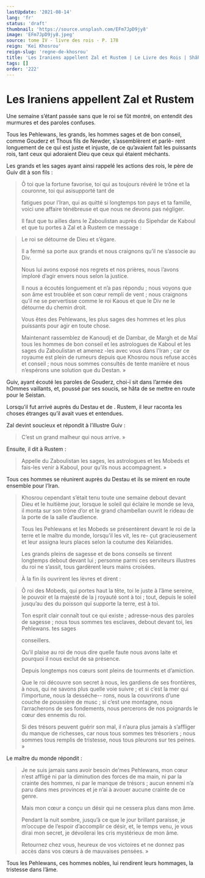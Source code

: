 ```yaml
---
lastUpdate: '2021-08-14'
lang: 'fr'
status: 'draft'
thumbnail: 'https://source.unsplash.com/EFm7JpD9jy8'
image: 'EFm7JpD9jy8.jpeg'
source: tome IV - livre des rois - P. 178
reign: 'Keï Khosrou'
reign-slug: 'regne-de-khosrou'
title: 'Les Iraniens appellent Zal et Rustem | Le Livre des Rois | Shâhnâmeh'
tags: []
order: '222'
---
```


<!-- LTeX: language=fr -->

# Les Iraniens appellent Zal et Rustem

Une semaine s’étant passée sans que le roi se fût montré, on entendit des murmures et des paroles confuses.

Tous les Pehlewans, les grands, les hommes sages et de bon conseil, comme Gouderz et Thous fils de Newder, s’assemblèrent et parlè-
rent longuement de ce qui est juste et injuste, de ce qu’avaient fait les puissants rois, tant ceux qui adoraient Dieu que ceux qui étaient méchants.

Les grands et les sages ayant ainsi rappelé les actions des rois, le père de Guiv dit à son fils :

> Ô toi que la fortune favorise, toi qui as toujours révéré le trône et la couronne, toi qui asisupporté tant de
>
> fatigues pour l’Iran, qui as quitté si longtemps ton pays et ta famille, voici une affaire ténébreuse et que nous ne devons pas négliger.
>
> Il faut que tu ailles dans le Zaboulistan auprès du Sipehdar de Kaboul et que tu portes à Zal et à Rustem ce message :

> Le roi se détourne de Dieu et s’égare.
>
> Il a fermé sa porte aux grands et nous craignons qu’il ne s’associe au Div.
>
> Nous lui avons exposé nos regrets et nos prières, nous l’avons imploré d’agir envers nous selon la justice.
>
> Il nous a écoutés longuement et n’a pas répondu ; nous voyons que son âme est troublée et son cœur rempli de vent ; nous craignons qu’il ne se pervertisse comme le roi Kaous et que le Div ne le détourne du chemin droit.
>
> Vous êtes des Pehlewans, les plus sages des hommes et les plus puissants pour agir en toute chose.
>
> Maintenant rassemblez de Kanoudj et de Dambar, de Margh et de Maï tous les hommes de bon conseil et les astrologues de Kaboul et les sages du Zaboulistan et amenez -les avec vous dans l’Iran ; car ce royaume est plein de rumeurs depuis que Khosrou nous refuse accès et conseil ; nous nous sommes consultés de tente manière et nous n’espérons une solution que du Destan. »

Guiv, ayant écouté les paroles de Gouderz, choi-ï
sit dans l’armée des hOmmes vaillants, et, poussé par ses soucis, se hâta de se mettre en route pour le Seistan.

Lorsqu’il fut arrivé auprès du Destau et de .
Rustem, il leur raconta les choses étranges qu’il avait vues et entendues.

Zal devint soucieux et répondit à l’illustre Guiv :

> C’est un grand malheur qui nous arrive. »

Ensuite, il dit à Rustem :

> Appelle du Zaboulistan les sages, les astrologues et les Mobeds et fais-les venir à Kaboul, pour qu’ils nous accompagnent. »

Tous ces hommes se réunirent auprès du Destau et ils se mirent en route ensemble pour l’Iran.
>
> Khosrou cependant s’était tenu toute une semaine debout devant Dieu et le huitième jour, lorsque le soleil qui éclaire le monde se leva, il monta sur son trône d’or et le grand chambellan ouvrit le rideau de la porte de la salle d’audience.
>
> Tous les Pehlewans et les Mobeds se présentèrent devant le roi de la terre et le maître du monde, lorsqu’il les vit, les re-
> çut gracieusement et leur assigna leurs places selon la coutume des Keïanides.
>
> Les grands pleins de sagesse et de bons conseils se tinrent longtemps debout devant lui ; personne parmi ces serviteurs illustres du roi ne s’assit, tous gardèrent leurs mains croisées.
>
> À la fin ils ouvrirent les lèvres et dirent :

> Ô roi des Mobeds, qui portes haut la tête, toi le juste à l’âme sereine, le pouvoir et la majesté de la j royauté sont à toi ; tout, depuis le soleil jusqu’au des du poisson qui supporte la terre, est à toi.
>
> Ton esprit clair connaît tout ce qui existe ; adresse-nous des paroles de sagesse ; nous tous sommes tes esclaves, debout devant toi, les Pehlewans. tes sages
>
> conseillers.
>
> Qu’il plaise au roi de nous dire quelle faute nous avons laite et pourquoi il nous exclut de sa présence.
>
> Depuis longtemps nos cœurs sont pleins de tourments et d’amiction.
>
> Que le roi découvre son secret à nous, les gardiens de ses frontières, à nous, qui ne savons plus quelle voie suivre ; et si c’est la mer qui l’importune, nous la desséche--
> rons, nous la couvrirons d’une couche de poussière de musc ; si c’est une montagne, nous l’arracherons de ses fondements, nous percerons de nos poignards le cœur des ennemis du roi.
>
> Si des trésors peuvent guérir son mal, il n’aura plus jamais à s’affliger du manque de richesses, car nous tous sommes tes trésoriers ; nous sommes tous remplis de tristesse, nous tous pleurons sur tes peines. »

Le maître du monde répondit :

> Je ne suis jamais sans avoir besoin de’mes Pehlewans, mon cœur n’est affligé ni par la diminution des forces de ma main, ni par la crainte des hommes, ni par le manque de trésors ; aucun ennemi n’a paru dans mes provinces et je n’ai à avouer aucune crainte de ce genre.
>
> Mais mon cœur a conçu un désir qui ne cessera plus dans mon âme.
>
> Pendant la nuit sombre, jusqu’à ce que le jour brillant paraisse, je m’occupe de l’espoir d’accomplir ce désir, et, le temps venu, je vous dirai mon secret, je dévoilerai les cris mystérieux de mon âme.
>
> Retournez chez vous, heureux de vos victoires et ne donnez pas accès dans vos cœurs à de mauvaises pensées. »

Tous les Pehlewans, ces hommes nobles, lui rendirent leurs hommages, la tristesse dans l’âme.
